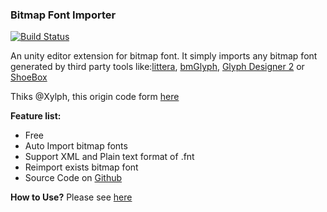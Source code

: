 ### Bitmap Font Importer

[![Build Status](https://travis-ci.org/lite3/Unity-BitmapFontImporter.svg?branch=master)](https://travis-ci.org/lite3/Unity-BitmapFontImporter)

An unity editor extension for bitmap font.
It simply imports any bitmap font generated by third party tools like:[littera][1], [bmGlyph][2], [Glyph Designer 2][3] or [ShoeBox][4]

Thiks @Xylph, this origin code form [here](http://forum.unity3d.com/threads/unity-4-6-bitmap-font.265209/)

**Feature list:**
- Free
- Auto Import bitmap fonts
- Support XML and Plain text format of .fnt
- Reimport exists bitmap font
- Source Code on [Github][5]


**How to Use?**
Please see [here](http://www.benoitfreslon.com/unity-generate-and-import-a-bitmap-font-with-a-free-tool)



[1]: http://kvazars.com/littera/ (littera)
[2]: http://www.bmglyph.com (bmGlyph)
[3]: https://71squared.com/glyphdesigner (Glyph Designer 2)
[4]: http://renderhjs.net/shoebox/ (ShoeBox)
[5]: https://github.com/lite3/Unity-BitmapFontImporter (Unity-BitmapFontImporter)
